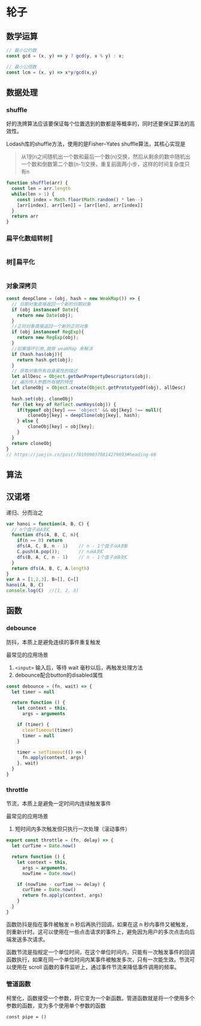 # 轮子

## 数学运算

```js
// 最小公约数
const gcd = (x, y) => y ? gcd(y, x % y) : x;

// 最小公倍数
const lcm = (x, y) => x*y/gcd(x,y)
```



## 数据处理

### shuffle

好的洗牌算法应该要保证每个位置选到的数都是等概率的，同时还要保证算法的高效性。

Lodash库的shuffle方法，使用的是Fisher–Yates shuffle算法，其核心实现是

> 从1到n之间随机出一个数和最后一个数(n)交换，然后从剩余的数中随机出一个数和倒数第二个数(n-1)交换，重复前面两小步，这样的时间复杂度只有n

```js
function shuffle(arr) {
  const len = arr.length
  while(len > 1) {
    const index = Math.floor(Math.random() * len--)
    [arr[index], arr[len]] = [arr[len], arr[index]]
  }
  return arr
}
```

### 扁平化数组转树🌲

```

```

### 树🌲扁平化

```

```

### 对象深拷贝

```js
const deepClone = (obj, hash = new WeakMap()) => {
  // 日期对象直接返回一个新的日期对象
  if (obj instanceof Date){
  	return new Date(obj);
  } 
  //正则对象直接返回一个新的正则对象     
  if (obj instanceof RegExp){
  	return new RegExp(obj);     
  }
  //如果循环引用,就用 weakMap 来解决
  if (hash.has(obj)){
  	return hash.get(obj);
  }
  // 获取对象所有自身属性的描述
  let allDesc = Object.getOwnPropertyDescriptors(obj);
  // 遍历传入参数所有键的特性
  let cloneObj = Object.create(Object.getPrototypeOf(obj), allDesc)
  
  hash.set(obj, cloneObj)
  for (let key of Reflect.ownKeys(obj)) { 
    if(typeof obj[key] === 'object' && obj[key] !== null){
    	cloneObj[key] = deepClone(obj[key], hash);
    } else {
    	cloneObj[key] = obj[key];
    }
  }
  return cloneObj
}
// https://juejin.cn/post/7019090370814279693#heading-66
```



## 算法

## 汉诺塔

递归、分而治之

```js
var hanoi = function(A, B, C) {
  // n个盘子从A到C
  function dfs(A, B, C, n){
    if(n == 0) return
    dfs(A, C, B, n - 1)    // n - 1个盘子从A到B
    C.push(A.pop());       // n从A到C
    dfs(B, A, C, n - 1)    // n - 1个盘子从B到C  
  }
  return dfs(A, B, C, A.length)
}
var A = [1,2,3], B=[], C=[]
hanoi(A, B, C)
console.log(C)	//[1, 2, 3]
```



## 函数

### debounce

防抖，本质上是避免连续的事件重复触发

最常见的应用场景

1. `<input>` 输入后，等待 wait 毫秒以后，再触发处理方法
2. debounce配合button的disabled属性

```js
const debounce = (fn, wait) => {
  let timer = null

  return function () {
    let context = this,
      args = arguments

    if (timer) {
      clearTimeout(timer)
      timer = null
    }

    timer = setTimeout(() => {
      fn.apply(context, args)
    }, wait)
  }
}
```



### throttle

节流，本质上是避免一定时间内连续触发事件

最常见的应用场景

1. 短时间内多次触发但只执行一次处理（滚动事件）

```js
export const throttle = (fn, delay) => {
  let curTime = Date.now()

  return function () {
    let context = this,
      args = arguments,
      nowTime = Date.now()

    if (nowTime - curTime >= delay) {
      curTime = Date.now()
      return fn.apply(context, args)
    }
  }
}
```



函数防抖是指在事件被触发 n 秒后再执行回调，如果在这 n 秒内事件又被触发，则重新计时。这可以使用在一些点击请求的事件上，避免因为用户的多次点击向后端发送多次请求。

函数节流是指规定一个单位时间，在这个单位时间内，只能有一次触发事件的回调函数执行，如果在同一个单位时间内某事件被触发多次，只有一次能生效。节流可以使用在 scroll 函数的事件监听上，通过事件节流来降低事件调用的频率。

### 管道函数

柯里化，函数接受一个参数，将它变为一个新函数。管道函数就是将一个使用多个参数的函数，变为多个使用单个参数的函数

```
const pipe = ()
```

